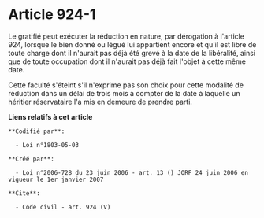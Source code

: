 # Article 924-1

Le gratifié peut exécuter la réduction en nature, par dérogation à l'article 924, lorsque le bien donné ou légué lui
appartient encore et qu'il est libre de toute charge dont il n'aurait pas déjà été grevé à la date de la libéralité, ainsi
que de toute occupation dont il n'aurait pas déjà fait l'objet à cette même date. 

Cette faculté s'éteint s'il n'exprime pas son choix pour cette modalité de réduction dans un délai de trois mois à compter de
la date à laquelle un héritier réservataire l'a mis en demeure de prendre parti.

**Liens relatifs à cet article**

	**Codifié par**:

	  - Loi n°1803-05-03

	**Créé par**:

	  - Loi n°2006-728 du 23 juin 2006 - art. 13 () JORF 24 juin 2006 en vigueur le 1er janvier 2007

	**Cite**:

	  - Code civil - art. 924 (V)
